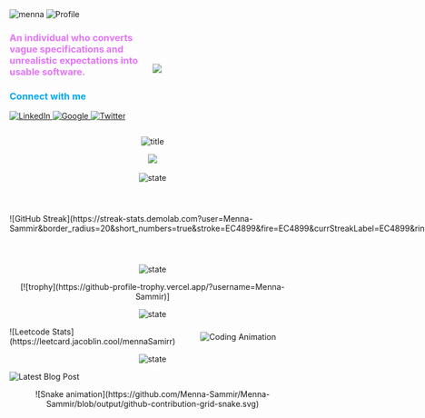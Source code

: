 <div style="display: flex; align-items:center">
  <div style="flex: 1;">
<img src="https://github.com/Menna-Sammir/p-issues/blob/main/menna.svg" alt="menna" >
<img src="https://github.com/Menna-Sammir/p-issues/blob/main/65cdd14fd4bb06ef30853bd818b51cbd_MD5.svg" alt="Profile">
 <h3 style="color:rgb(228, 116, 248)">An individual who converts vague specifications and unrealistic expectations into usable software.</span>

<h3 style="color: #03a9f4"> Connect with me</h3>

<p align="left">
 <a href="">
  <img src="https://github.com/Menna-Sammir/p-issues/blob/main/6812670f47698281c529b99bd79f98c3_MD5.svg" alt="LinkedIn" width="40">
 </a>
 <a href="">
  <img src="https://github.com/Menna-Sammir/p-issues/blob/main/google-color-svgrepo-com.svg" alt="Google" width="40">
 </a>
 <a href="">
  <img src="https://github.com/Menna-Sammir/p-issues/blob/main/d40a81956b3442b828fa7eb5ce19b36e_MD5.svg" alt="Twitter" width="40">
 </a>
</p>

  </div>
  <div style="flex: 1; padding: 10px;">

![](https://github.com/Menna-Sammir/p-issues/blob/main/71e5a5443b2f54d91a32d63b4baa897a_MD5.gif)

  </div>
</div>

<p align="center" width="100%">
<img src="https://github.com/Menna-Sammir/p-issues/blob/main/Languages_Frameworks_Tools_Abilities.svg" alt="title" >
</p>

<p align="center">
  <a href="https://skillicons.dev">
    <img src="https://skillicons.dev/icons?i=c,cs,py,js,ts,dotnet,flask,nestjs,nextjs,nodejs,graphql,postgres,mysql,html,css,bootstrap,tailwind,sass,jquery,threejs,react,redis,redux,regex,vim,bash,emacs,figma,git,github,heroku,jest,linux,md,nginx,notion,npm,prisma,gulp,rabbitmq,vercel,vim,xd,postman,cmake,docker" />
  </a>
</p>

<p align="center" width="100%">
<img src="https://github.com/Menna-Sammir/p-issues/blob/main/Github_State.svg" alt="state" >
</p>

<div style="display: flex; align-items:center">
  <div style="flex: 1;">
      ![GitHub Streak](https://streak-stats.demolab.com?user=Menna-Sammir&border_radius=20&short_numbers=true&stroke=EC4899&fire=EC4899&currStreakLabel=EC4899&ring=EC4899)
  </div>
  <div style="flex: 1; padding: 10px;">

<p align="center">

![menna's GitHub stats](https://github-readme-stats.vercel.app/api?username=Menna-Sammir&border_radius=20&show_icons=true&theme=transparent&title_color=EC4899&icon_color=EC4899&rank_icon=github&ring_color=EC4899&text_color=434d58)

</p>
  </div>
</div>

<p align="center" width="100%">
<img src="https://github.com/Menna-Sammir/p-issues/blob/main/Github_profile_Trophy.svg" alt="state" >
</p>

<p align="center">
  [![trophy](https://github-profile-trophy.vercel.app/?username=Menna-Sammir)]
</p>

<p align="center" width="100%">
<img src="https://github.com/Menna-Sammir/p-issues/blob/main/Problem_solving_State.svg" alt="state" >
</p>

<div style="display: flex; align-items:center">
  <div style="flex: 2;">
       ![Leetcode Stats](https://leetcard.jacoblin.cool/mennaSamirr)
  </div>
  <div style="flex: 1;">
  <img src="https://github.com/Menna-Sammir/p-issues/blob/main/8d2ca07f421f05dbb51fcef0a6cab7f4_MD5.gif" alt="Coding Animation" width="50%">
  </div>
</div>

<p align="center" width="100%">
<img src="https://github.com/Menna-Sammir/p-issues/blob/main/Latest_Blog_Post.svg" alt="state" >
</p>

<div style="display: flex; align-items:center">
  <div style="flex: 1;">
       <img src="https://github.com/Menna-Sammir/p-issues/blob/main/fb0df3253e5d0a856f6232f3a7468ecd.gif" alt="Latest Blog Post">

  </div>
  <div style="flex: 2;">

<!-- BLOG-POST-LIST:START -->
<!-- BLOG-POST-LIST:END -->

  </div>
</div>


<p align="center">
![Snake animation](https://github.com/Menna-Sammir/Menna-Sammir/blob/output/github-contribution-grid-snake.svg)
</p>
